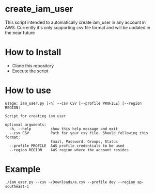 # create_iam_user

This script intended to automatically create iam_user in any account in AWS. Currently it's only supporting csv file format and will be updated in the near future

# How to Install

* Clone this repository
* Execute the script

# How to use
```
usage: iam_user.py [-h] --csv CSV [--profile PROFILE] [--region REGION]

Script for creating iam user

optional arguments:
  -h, --help         show this help message and exit
  --csv CSV          Path for your csv file. Should following this format:
                     Email, Password, Groups, Status
  --profile PROFILE  AWS profile credentials to be used
  --region REGION    AWS region where the account resides
```

# Example
```./iam_user.py --csv ~/Downloads/a.csv --profile dev --region ap-southeast-1```
